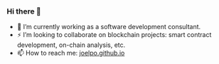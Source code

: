 ### Hi there 👋

- 🔭  I’m currently working as a software development consultant.
- ⚡  I’m looking to collaborate on blockchain projects: smart contract development, on-chain analysis, etc.  
- 📫  How to reach me:  [joelpo.github.io](https://joelpo.github.io)

